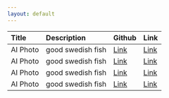 ```yaml
---
layout: default
---
```


| Title        | Description         | Github | Link |
|:-------------|:------------------|:------|:------|
| AI Photo     | good swedish fish | [Link](https://github.com/enozdev)  | [Link](http://www.naver.com)  |
| AI Photo     | good swedish fish | [Link](https://github.com/enozdev)  | [Link](http://www.naver.com)  |
| AI Photo     | good swedish fish | [Link](https://github.com/enozdev)  | [Link](http://www.naver.com)  |
| AI Photo     | good swedish fish | [Link](https://github.com/enozdev)  | [Link](http://www.naver.com)  |
